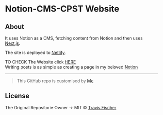 # Notion-CMS-CPST Website

## About 

It uses Notion as a CMS, fetching content from Notion and then uses [Next.js](https://nextjs.org/).

The site is deployed to [Netlify](http://netlify.com).

TO CHECK The Website click [HERE](https://cpst.neltify.app)
<br/>
Writing posts is as simple as creating a page in my beloved [Notion](https://notion.so/) 

--------------------------------------------------------------------------------------

>This GitHub repo is customised by [Me](https://www.github.com/MounibNemmiche)
## License

The Original Repositorie Owner -> MIT © [Travis Fischer](https://github.com/transitive-bullshit/nextjs-notion-starter-kit)
